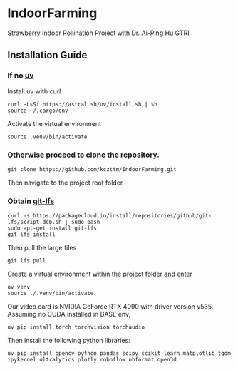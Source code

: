 # IndoorFarming
Strawberry Indoor Pollination Project with Dr. Ai-Ping Hu GTRI

## Installation Guide
### If no [uv](https://github.com/astral-sh/uv)

Install uv with curl
```
curl -LsSf https://astral.sh/uv/install.sh | sh
source ~/.cargo/env
```

Activate the virtual environment
```
source .venv/bin/activate
```

### Otherwise proceed to clone the repository.
```
git clone https://github.com/kczttm/IndoorFarming.git
```
Then navigate to the project root folder.

### Obtain [git-lfs](https://packagecloud.io/github/git-lfs/install)
```
curl -s https://packagecloud.io/install/repositories/github/git-lfs/script.deb.sh | sudo bash
sudo apt-get install git-lfs
git lfs install
```
Then pull the large files 
```
git lfs pull
```

Create a virtual environment within the project folder and enter
```
uv venv
source ./.venv/bin/activate
```

Our video card is NVIDIA GeForce RTX 4090 with driver version v535.
Assuming no CUDA installed in BASE env, 
```
uv pip install torch torchvision torchaudio
```

Then install the following python libraries:
```
uv pip install opencv-python pandas scipy scikit-learn matplotlib tqdm ipykernel ultralytics plotly roboflow nbformat open3d
```

